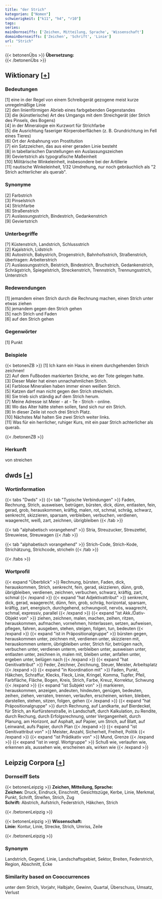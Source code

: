 ```yaml
---
title: "der Strich"
kategorien: ["Nomen"]
schwierigkeit: ["k11", "h4", "r10"]
tags:
series:
mainDornseiffs: ['Zeichen, Mitteilung, Sprache', 'Wissenschaft']
domainDornseiffs: ['Zeichen', 'Schrift', 'Linie']
url: "Strich"
---
```


{{< betonenÜbs >}}
**Übersetzung:**  
{{< /betonenÜbs >}}

## Wiktionary [[+](https://de.wiktionary.org/wiki/Strich)]

### Bedeutungen
[1] eine in der Regel von einem Schreibgerät gezogene meist kurze unregelmäßige Linie  
[2] den linienförmigen Abrieb eines farbgebenden Gegenstandes  
[3] die (künstlerische) Art des Umgangs mit dem Streichgerät (der Strich des Pinsels, des Bogens)  
[4] in der Mineralogie ein Kurzwort für Strichfarbe  
[5] die Ausrichtung faseriger Körperoberflächen (z. B. Grundrichtung im Fell eines Tieres)  
[6] Ort der Anbahnung von Prostitution  
[7] ein Satzzeichen, das aus einer geraden Linie besteht  
[8] in tabellarischen Darstellungen ein Auslassungszeichen  
[9] Geviertstrich als typografische Maßeinheit  
[10] Militärische Winkeleinheit, insbesondere bei der Artillerie  
[11] nautische Winkeleinheit, 1/32 Umdrehung, nur noch gebräuchlich als "2 Strich achterlicher als querab".  

### Synonyme
[2] Farbstrich  
[3] Pinselstrich  
[4] Strichfarbe  
[6] Straßenstrich  
[7] Auslassungsstrich, Bindestrich, Gedankenstrich  
[9] Geviertstrich  

### Unterbegriffe
[?] Küstenstrich, Landstrich, Schlussstrich  
[2] Kajalstrich, Lidstrich  
[6] Autostrich, Babystrich, Drogenstrich, Bahnhofsstrich, Straßenstrich, übertragen: Arbeiterstrich  
[7] Auslassungsstrich, Beistrich, Bindestrich, Bruchstrich, Gedankenstrich, Schrägstrich, Spiegelstrich, Streckenstrich, Trennstrich, Trennungsstrich, Unterstrich  

### Redewendungen
[1] jemandem einen Strich durch die Rechnung machen, einen Strich unter etwas ziehen  
[5] jemandem gegen den Strich gehen  
[5] nach Strich und Faden  
[6] auf den Strich gehen  

### Gegenwörter
[1] Punkt  

### Beispiele
{{< betonenZB >}}
[1] Ich kann ein Haus in einem durchgehenden Strich zeichnen!  
[2] Auf dem Fußboden markierten Striche, wo der Tote gelegen hatte.  
[3] Dieser Maler hat einen unnachahmlichen Strich.  
[4] Farblose Mineralien haben immer einen weißen Strich.  
[5] Katzen darf man nicht gegen den Strich streicheln.  
[6] Sie trieb sich ständig auf dem Strich herum.  
[7] Meine Adresse ist Meier - at - Te - Strich - online.  
[8] Wo das Alter hätte stehen sollen, fand sich nur ein Strich.  
[9] In dieser Zeile ist noch drei Strich Platz.  
[10] Nächstes Mal halten Sie zwei Strich weiter links.  
[11] Was für ein herrlicher, ruhiger Kurs, mit ein paar Strich achterlicher als querab.  

{{< /betonenZB >}}
### Herkunft
von streichen  



## dwds [[+](https://www.dwds.de/wb/Strich)]

### Wortinformation
{{< tabs "Dwds" >}}
{{< tab "Typische Verbindungen" >}}
Faden, Rechnung, Strich, ausweisen, betrügen, bürsten, dick, dünn, entlasten, fein, gerad, grob, herauskommen, kräftig, malen, rot, schmal, schräg, schwarz, senkrecht, skizzieren, sparsam, verbleiben, verbuchen, verdienen, waagerecht, weiß, zart, zeichnen, übrigbleiben
{{< /tab >}}

{{< tab "alphabetisch vorangehend" >}}
Stria, Streuzucker, Streuzettel, Streuwiese, Streuwagen
{{< /tab >}}

{{< tab "alphabetisch vorangehend" >}}
Strich-Code, Strich-Kode, Strichätzung, Strichcode, stricheln
{{< /tab >}}

{{< /tabs >}}

### Wortprofil
{{< expand "Überblick" >}} Rechnung, bürsten, Faden, dick, herauskommen, Strich, senkrecht, fein, gerad, skizzieren, dünn, grob, übrigbleiben, verdienen, zeichnen, verbuchen, schwarz, kräftig, zart, schmal {{< /expand >}}
{{< expand "hat Adjektivattribut" >}} senkrecht, dick, gerad, waagerecht, dünn, fein, grob, schräg, horizontal, sparsam, kräftig, zart, energisch, durchgehend, schwungvoll, nervös, waagrecht, schmal, expressiv, parallel {{< /expand >}}
{{< expand "ist Akk./Dativ-Objekt von" >}} ziehen, zeichnen, malen, machen, zeihen, ritzen, herauskommen, aufmachen, vornehmen, hinterlassen, setzen, aufweisen, pflegen, fahren, ausgeben, stehen, steigen, folgen, tun, bedeuten {{< /expand >}}
{{< expand "ist in Präpositionalgruppe" >}} bürsten gegen, herauskommen unter, zeichnen mit, verdienen unter, skizzieren mit, herauskommen unterm, übrigbleiben unter, Strich für, betrügen nach, verbuchen unter, verdienen unterm, verbleiben unter, ausweisen unter, entlasten unter, zeichnen in, malen mit, bleiben unter, anfallen unter, ergeben unter, belügen nach {{< /expand >}}
{{< expand "hat Genitivattribut" >}} Feder, Zeichner, Zeichnung, Steuer, Meister, Arbeitsplatz {{< /expand >}}
{{< expand "in Koordination mit" >}} Faden, Punkt, Häkchen, Schraffur, Klecks, Fleck, Linie, Kringel, Komma, Tupfer, Pfeil, Farbfläche, Fläche, Bogen, Kreis, Strich, Farbe, Kreuz, Korrektur, Schwung {{< /expand >}}
{{< expand "ist Subjekt von" >}} markieren, herauskommen, anzeigen, andeuten, hindeuten, genügen, bedeuten, zeihen, ziehen, verraten, trennen, verlaufen, erscheinen, wirken, bleiben, darstellen, stehen, sitzen, folgen, gehen {{< /expand >}}
{{< expand "hat Präpositionalgruppe" >}} durch Rechnung, auf Landkarte, auf Bierdeckel, für Strich, an Kurfürstenstraße, in Landschaft, durch Kalkulation, zu Rendite, durch Rechung, durch Erfolgsrechnung, unter Vergangenheit, durch Planung, am Horizont, auf Asphalt, auf Papier, um Strich, auf Blatt, auf Leinwand, aufs Papier, durch Plan {{< /expand >}}
{{< expand "ist Genitivattribut von" >}} Meister, Anzahl, Sicherheit, Freiheit, Politik {{< /expand >}}
{{< expand "ist Prädikativ von" >}} Mund, Grenze {{< /expand >}}
{{< expand "ist in vergl. Wortgruppe" >}} Schuß wie, verlaufen wie, erkennen als, aussehen wie, erscheinen als, wirken wie {{< /expand >}}

## Leipzig Corpora [[+](https://corpora.uni-leipzig.de/en/res?word=Strich&corpusId=deu_newscrawl-public_2018)]

### Dornseiff Sets
{{< betonenLeipzig >}}
**Zeichen, Mitteilung, Sprache:**  
**Zeichen:** Druck, Eindruck, Einschnitt, Gesichtszüge, Kerbe, Linie, Merkmal, Punkt, Schrift, Streifen, Strich, Zug  
**Schrift:** Abstrich, Aufstrich, Federstrich, Häkchen, Strich  

{{< /betonenLeipzig >}}


{{< betonenLeipzig >}}
**Wissenschaft:**  
**Linie:** Kontur, Linie, Strecke, Strich, Umriss, Zeile  

{{< /betonenLeipzig >}}

### Synonym
Landstrich, Gegend, Linie, Landschaftsgebiet, Sektor, Breiten, Federstrich, Region, Abschnitt, Ecke


### Similarity based on Cooccurrences
unter dem Strich, Vorjahr, Halbjahr, Gewinn, Quartal, Überschuss, Umsatz, Verlust

